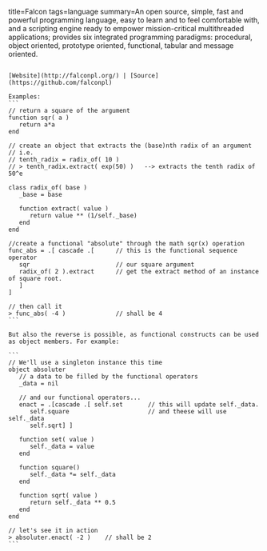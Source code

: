 title=Falcon
tags=language
summary=An open source, simple, fast and powerful programming language, easy to learn and to feel comfortable with, and a scripting engine ready to empower mission-critical multithreaded applications; provides six integrated programming paradigms: procedural, object oriented, prototype oriented, functional, tabular and message oriented.
~~~~~~

[Website](http://falconpl.org/) | [Source](https://github.com/falconpl)

Examples:
```
// return a square of the argument
function sqr( a )
   return a*a
end

// create an object that extracts the (base)nth radix of an argument
// i.e.
// tenth_radix = radix_of( 10 )
// > tenth_radix.extract( exp(50) )   --> extracts the tenth radix of 50^e

class radix_of( base )
   _base = base

   function extract( value )
      return value ** (1/self._base)
   end
end

//create a functional "absolute" through the math sqr(x) operation
func_abs = .[ cascade .[      // this is the functional sequence operator
   sqr                        // our square argument
   radix_of( 2 ).extract      // get the extract method of an instance of square root.
   ]
]

// then call it
> func_abs( -4 )              // shall be 4
```

But also the reverse is possible, as functional constructs can be used as object members. For example:

```
// We'll use a singleton instance this time
object absoluter
   // a data to be filled by the functional operators
   _data = nil

   // and our functional operators...
   enact = .[cascade .[ self.set       // this will update self._data.
      self.square                      // and theese will use self._data
      self.sqrt] ]

   function set( value )
      self._data = value
   end

   function square()
      self._data *= self._data
   end

   function sqrt( value )
      return self._data ** 0.5
   end
end

// let's see it in action
> absoluter.enact( -2 )    // shall be 2
```